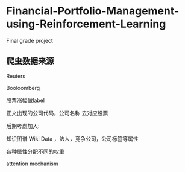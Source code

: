 # Financial-Portfolio-Management-using-Reinforcement-Learning
Final grade project
## 爬虫数据来源
Reuters 

Booloomberg


股票涨幅做label


正文出现的公司代码，公司名称 去对应股票


后期考虑加入:


知识图谱 Wiki Data ，法人，竞争公司，公司标签等属性


各种属性分配不同的权重


attention mechanism